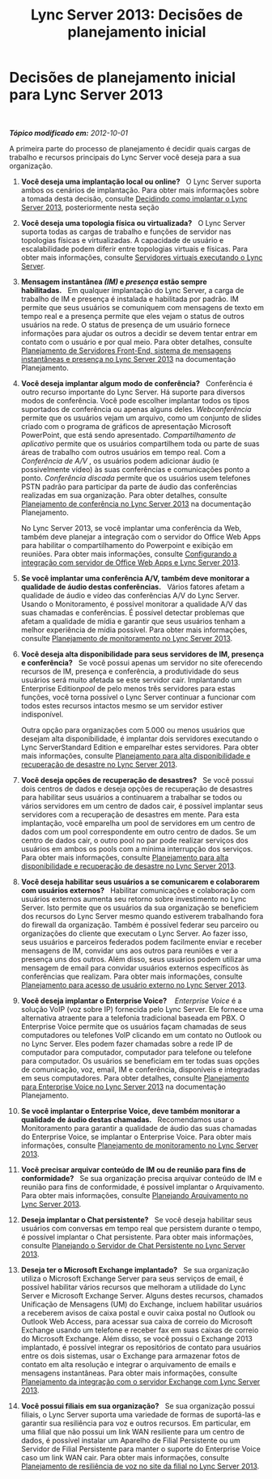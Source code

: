 ﻿---
title: 'Lync Server 2013: Decisões de planejamento inicial'
TOCTitle: Decisões de planejamento inicial
ms:assetid: cbaa5cb3-2b00-4b9f-952d-986a0c9f160b
ms:mtpsurl: https://technet.microsoft.com/pt-br/library/Gg398855(v=OCS.15)
ms:contentKeyID: 49308126
ms.date: 05/19/2016
mtps_version: v=OCS.15
ms.translationtype: HT
---

# Decisões de planejamento inicial para Lync Server 2013

 

_**Tópico modificado em:** 2012-10-01_

A primeira parte do processo de planejamento é decidir quais cargas de trabalho e recursos principais do Lync Server você deseja para a sua organização.

1.  **Você deseja uma implantação local ou online?**   O Lync Server suporta ambos os cenários de implantação. Para obter mais informações sobre a tomada desta decisão, consulte [Decidindo como implantar o Lync Server 2013](lync-server-2013-deciding-how-to-deploy-microsoft-lync.md), posteriormente nesta seção

2.  **Você deseja uma topologia física ou virtualizada?**   O Lync Server suporta todas as cargas de trabalho e funções de servidor nas topologias físicas e virtualizadas. A capacidade de usuário e escalabilidade podem diferir entre topologias virtuais e físicas. Para obter mais informações, consulte [Servidores virtuais executando o Lync Server](lync-server-2013-running-lync-server-on-virtual-servers.md).

3.  **Mensagem instantânea *(IM)* e *presença* estão sempre habilitadas.**   Em qualquer implantação do Lync Server, a carga de trabalho de IM e presença é instalada e habilitada por padrão. IM permite que seus usuários se comuniquem com mensagens de texto em tempo real e a presença permite que eles vejam o status de outros usuários na rede. O status de presença de um usuário fornece informações para ajudar os outros a decidir se devem tentar entrar em contato com o usuário e por qual meio. Para obter detalhes, consulte [Planejamento de Servidores Front-End, sistema de mensagens instantâneas e presença no Lync Server 2013](lync-server-2013-planning-for-front-end-servers-instant-messaging-and-presence.md) na documentação Planejamento.

4.  **Você deseja implantar algum modo de conferência?**   Conferência é outro recurso importante do Lync Server. Há suporte para diversos modos de conferência. Você pode escolher implantar todos os tipos suportados de conferência ou apenas alguns deles. *Webconferência* permite que os usuários vejam um arquivo, como um conjunto de slides criado com o programa de gráficos de apresentação Microsoft PowerPoint, que está sendo apresentado. *Compartilhamento de aplicativo* permite que os usuários compartilhem toda ou parte de suas áreas de trabalho com outros usuários em tempo real. Com a *Conferência de A/V* , os usuários podem adicionar áudio (e possivelmente vídeo) às suas conferências e comunicações ponto a ponto. *Conferência discada* permite que os usuários usem telefones PSTN padrão para participar da parte de áudio das conferências realizadas em sua organização. Para obter detalhes, consulte [Planejamento de conferência no Lync Server 2013](lync-server-2013-planning-for-conferencing.md) na documentação Planejamento.
    
    No Lync Server 2013, se você implantar uma conferência da Web, também deve planejar a integração com o servidor do Office Web Apps para habilitar o compartilhamento do Powerpoint e exibição em reuniões. Para obter mais informações, consulte [Configurando a integração com servidor de Office Web Apps e Lync Server 2013](lync-server-2013-enabling-office-web-apps-server-and-lync-server-2013.md).

5.  **Se você implantar uma conferência A/V, também deve monitorar a qualidade de áudio destas conferências.**   Vários fatores afetam a qualidade de áudio e vídeo das conferências A/V do Lync Server. Usando o Monitoramento, é possível monitorar a qualidade A/V das suas chamadas e conferências. É possível detectar problemas que afetam a qualidade de mídia e garantir que seus usuários tenham a melhor experiência de mídia possível. Para obter mais informações, consulte [Planejamento de monitoramento no Lync Server 2013](lync-server-2013-planning-for-monitoring.md).

6.  **Você deseja alta disponibilidade para seus servidores de IM, presença e conferência?**   Se você possui apenas um servidor no site oferecendo recursos de IM, presença e conferência, a produtividade do seus usuários será muito afetada se este servidor cair. Implantando um Enterprise Edition*pool* de pelo menos três servidores para estas funções, você torna possível o Lync Server continuar a funcionar com todos estes recursos intactos mesmo se um servidor estiver indisponível.
    
    Outra opção para organizações com 5.000 ou menos usuários que desejam alta disponibilidade, é implantar dois servidores executando o Lync ServerStandard Edition e emparelhar estes servidores. Para obter mais informações, consulte [Planejamento para alta disponibilidade e recuperação de desastre no Lync Server 2013](lync-server-2013-planning-for-high-availability-and-disaster-recovery.md).

7.  **Você deseja opções de recuperação de desastres?**   Se você possui dois centros de dados e deseja opções de recuperação de desastres para habilitar seus usuários a continuarem a trabalhar se todos ou vários servidores em um centro de dados cair, é possível implantar seus servidores com a recuperação de desastres em mente. Para esta implantação, você emparelha um pool de servidores em um centro de dados com um pool correspondente em outro centro de dados. Se um centro de dados cair, o outro pool no par pode realizar serviços dos usuários em ambos os pools com a mínima interrupção dos serviços. Para obter mais informações, consulte [Planejamento para alta disponibilidade e recuperação de desastre no Lync Server 2013](lync-server-2013-planning-for-high-availability-and-disaster-recovery.md).

8.  **Você deseja habilitar seus usuários a se comunicarem e colaborarem com usuários externos?**   Habilitar comunicações e colaboração com usuários externos aumenta seu retorno sobre investimento no Lync Server. Isto permite que os usuários da sua organização se beneficiem dos recursos do Lync Server mesmo quando estiverem trabalhando fora do firewall da organização. Também é possível federar seu parceiro ou organizações do cliente que executam o Lync Server. Ao fazer isso, seus usuários e parceiros federados podem facilmente enviar e receber mensagens de IM, convidar uns aos outros para reuniões e ver a presença uns dos outros. Além disso, seus usuários podem utilizar uma mensagem de email para convidar usuários externos específicos às conferências que realizam. Para obter mais informações, consulte [Planejamento para acesso de usuário externo no Lync Server 2013](lync-server-2013-planning-for-external-user-access.md).

9.  **Você deseja implantar o Enterprise Voice?**    *Enterprise Voice* é a solução VoIP (voz sobre IP) fornecida pelo Lync Server. Ele fornece uma alternativa atraente para a telefonia tradicional baseada em PBX. O Enterprise Voice permite que os usuários façam chamadas de seus computadores ou telefones VoIP clicando em um contato no Outlook ou no Lync Server. Eles podem fazer chamadas sobre a rede IP de computador para computador, computador para telefone ou telefone para computador. Os usuários se beneficiam em ter todas suas opções de comunicação, voz, email, IM e conferência, disponíveis e integradas em seus computadores. Para obter detalhes, consulte [Planejamento para Enterprise Voice no Lync Server 2013](lync-server-2013-planning-for-enterprise-voice.md) na documentação Planejamento.

10. **Se você implantar o Enterprise Voice, deve também monitorar a qualidade de áudio destas chamadas.**   Recomendamos usar o Monitoramento para garantir a qualidade de áudio das suas chamadas do Enterprise Voice, se implantar o Enterprise Voice. Para obter mais informações, consulte [Planejamento de monitoramento no Lync Server 2013](lync-server-2013-planning-for-monitoring.md).

11. **Você precisar arquivar conteúdo de IM ou de reunião para fins de conformidade?**   Se sua organização precisa arquivar conteúdo de IM e reunião para fins de conformidade, é possível implantar o Arquivamento. Para obter mais informações, consulte [Planejando Arquivamento no Lync Server 2013](lync-server-2013-planning-for-archiving.md).

12. **Deseja implantar o Chat persistente?**   Se você deseja habilitar seus usuários com conversas em tempo real que persistem durante o tempo, é possível implantar o Chat persistente. Para obter mais informações, consulte [Planejando o Servidor de Chat Persistente no Lync Server 2013](lync-server-2013-planning-for-persistent-chat-server.md).

13. **Deseja ter o Microsoft Exchange implantado?**   Se sua organização utiliza o Microsoft Exchange Server para seus serviços de email, é possível habilitar vários recursos que melhoram a utilidade do Lync Server e Microsoft Exchange Server. Alguns destes recursos, chamados Unificação de Mensagens (UM) do Exchange, incluem habilitar usuários a receberem avisos de caixa postal e ouvir caixa postal no Outlook ou Outlook Web Access, para acessar sua caixa de correio do Microsoft Exchange usando um telefone e receber fax em suas caixas de correio do Microsoft Exchange. Além disso, se você possui o Exchange 2013 implantado, é possível integrar os repositórios de contato para usuários entre os dois sistemas, usar o Exchange para armazenar fotos de contato em alta resolução e integrar o arquivamento de emails e mensagens instantâneas. Para obter mais informações, consulte [Planejamento da integração com o servidor Exchange com Lync Server 2013](lync-server-2013-planning-for-exchange-server-integration.md).

14. **Você possui filiais em sua organização?**   Se sua organização possui filiais, o Lync Server suporta uma variedade de formas de suportá-las e garantir sua resiliência para voz e outros recursos. Em particular, em uma filial que não possui um link WAN resiliente para um centro de dados, é possível instalar um Aparelho de Filial Persistente ou um Servidor de Filial Persistente para manter o suporte do Enterprise Voice caso um link WAN cair. Para obter mais informações, consulte [Planejamento de resiliência de voz no site da filial no Lync Server 2013](lync-server-2013-planning-for-branch-site-voice-resiliency.md).

